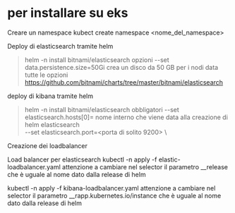 # per installare su eks

Creare un namespace
kubect create namespace <nome_del_namespace>

Deploy di elasticsearch tramite helm
> helm -n <namespace> install <nome del deploy> bitnami/elasticsearch 
opzioni --set data.persistence.size=50Gi 
    crea un disco da 50 GB per i nodi data
    tutte le opzioni https://github.com/bitnami/charts/tree/master/bitnami/elasticsearch

deploy di kibana tramite helm
> helm -n <namespace> install <nome del deploy> bitnami/elasticsearch 
obbligatori     --set elasticsearch.hosts[0]=<hostname istanza> nome interno che viene data alla creazione di helm elasticsearch  
                --set elasticsearch.port=<porta di solito 9200> \

Creazione dei loadbalancer

Load balancer per elasticsearch
kubectl -n <namespace> apply -f elastic-loadbalancer.yaml
    attenzione a cambiare nel selector il parametro __release che è uguale al nome dato dalla release di helm

kubectl -n <namespace> apply -f kibana-loadbalancer.yaml
    attenzione a cambiare nel selector il parametro __rapp.kubernetes.io/instance che è uguale al nome dato dalla release di helm
